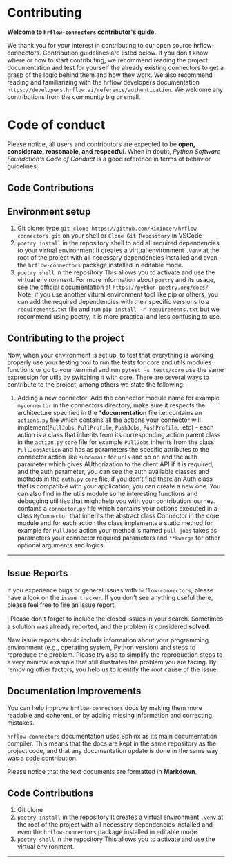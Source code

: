 # Contributing

**Welcome to `hrflow-connectors` contributor's guide.**

We thank you for your interest in contributing to our open source hrflow-connectors. Contribution guidelines are listed below. If you don't know where or how to start contributing, we recommend reading the project documentation and test for yourself the already existing connectors to get a grasp of the logic behind them and how they work. We also recommend reading and familiarizing with the hrflow developers documentation `https://developers.hrflow.ai/reference/authentication`. We welcome any contributions from the community big or small.

# Code of conduct
Please notice, all users and contributors are expected to be **open,
considerate, reasonable, and respectful**. When in doubt, *Python Software
Foundation's Code of Conduct* is a good reference in terms of behavior
guidelines.


## Code Contributions

## Environment setup
1. Git clone: type  `git clone https://github.com/Riminder/hrflow-connectors.git` on your shell or `Clone Git Repository` in VSCode
2. `poetry install` in the repository shell to add all required dependencies to your virtual environment
It creates a virtual environment `.venv` at the root of the project with all necessary dependencies installed and even the `hrflow-connectors` package installed in editable mode.
3. `poetry shell` in the repository
This allows you to activate and use the virtual environment.
For more information about `poetry` and its usage, see the official documentation at `https://python-poetry.org/docs/`
Note: if you use another vitural environment tool like pip or others, you can add the required dependencies with their specific versions to a `requirements.txt` file and run `pip install -r requirements.txt` but we recommend using poetry, it is more practical and less confusing to use.

## Contributing to the project
Now, when your environment is set up, to test that everything is working properly use your testing tool to run the tests for core and utils modules functions or go to your terminal and run `pytest -s tests/core` use the same expression for utils by switching it with core.
There are several ways to contribute to the project, among others we state the following:
1. Adding a new connector: 
Add the connector module name for example `myconnector` in the connectors directory, make sure it respects the architecture specified in the ***documentation** file i.e: 
contains an `actions.py` file which contains all the actions your connector will implement(`PullJobs`, `PullProfile`, `PushJobs`, `PushProfile`...etc) -
each action is a class that inherits from its corresponding action parent class in the `action.py` `core` file for example `PullJobs` inherits from the class `PullJobsAction` and has as parameters the specific attributes to the connector action like `subdomain` for `urls` and so on and the auth parameter which gives AUthorization to the client API if it is required, and the auth parameter, you can see the auth available classes and methods in the `auth.py` `core` file, if you don't find there an Auth class that is compatible with your application, you can create a new one. You can also find in the utils module some interesting functions and debugging utilities that might help you with your contribution journey.
contains a `connector.py` file which contains your actions executed in a class `MyConnector` that inherits the abstract class Connector in the core module and for each action the class implements a static method for example for `PullJobs` action your method is named `pull_jobs` takes as parameters your connector required parameters and `**kwargs` for other optional arguments and logics.



[^contrib1]: My reference. Even though, these resources focus on open source projects and communities, the general ideas behind collaborating with other developers to collectively create software are general and can be applied to all sorts of environments, including private companies and proprietary code bases.

---


## Issue Reports

If you experience bugs or general issues with `hrflow-connectors`, please have a look
on the `issue tracker`. If you don't see anything useful there, please feel
free to fire an issue report.

ℹ️ Please don't forget to include the closed issues in your search. Sometimes a solution was already reported, and the problem is considered **solved**.

New issue reports should include information about your programming environment
(e.g., operating system, Python version) and steps to reproduce the problem.
Please try also to simplify the reproduction steps to a very minimal example
that still illustrates the problem you are facing. By removing other factors,
you help us to identify the root cause of the issue.


## Documentation Improvements

You can help improve `hrflow-connectors` docs by making them more readable and coherent, or by adding missing information and correcting mistakes.

`hrflow-connectors` documentation uses Sphinx as its main documentation compiler.
This means that the docs are kept in the same repository as the project code, and
that any documentation update is done in the same way was a code contribution.

Please notice that the text documents are formatted in **Markdown**.

## Code Contributions
1. Git clone
2. `poetry install` in the repository
It creates a virtual environment `.venv` at the root of the project with all necessary dependencies installed and even the `hrflow-connectors` package installed in editable mode.
3. `poetry shell` in the repository
This allows you to activate and use the virtual environment.

[^contrib1]: My reference. Even though, these resources focus on open source projects and communities, the general ideas behind collaborating with other developers to collectively create software are general and can be applied to all sorts of environments, including private companies and proprietary code bases.

---